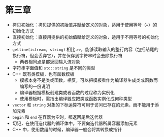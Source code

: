 # 第三章

- 拷贝初始化：拷贝提供的初始值并赋给定义的对象，适用于使用等号（`=`）的初始化方式
- 直接初始化：直接用提供的初始值赋给定义的对象，适用于不用等号的初始化方式
- `getline(istream, string)` 相比 `>>`，能够读取输入的整行内容（包括结尾的换行符，但会丢弃它），并在保存到字符串时会去除换行符
    - 两者相同点是都返回输入流对象
- 字符串字面值和 `std::string` 是不同的类型
- C++ 既有类模板，也有函数模板
    - 模板本身不是类或函数，相反，可以把模板看作为编译器生成类或函数而编写的一份说明
    - 编译器根据模板创建类或者函数的过程称为实例化
    - 使用模板时，需指出编译器应把类或函数实例化成何种类型
- `vector` 和 `string` 对象的下标运算符可用于访问已存在的元素，而不能用于添加元素
- `begin` 和 `end` 在容器为空时，都返回尾后迭代器
- 切记，在使用迭代器的循环体中，不要向迭代器所属容器添加元素
- C++ 中，使用数组的时候，编译器一般会将其转换成指针
